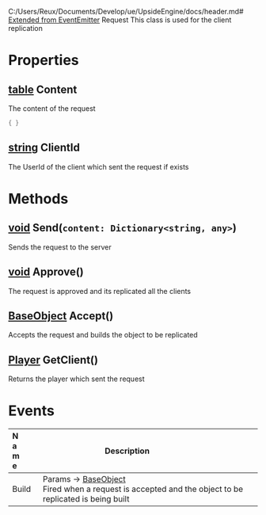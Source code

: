 C:/Users/Reux/Documents/Develop/ue/UpsideEngine/docs/header.md# [Extended from EventEmitter](EventEmitter.md) Request 
This class is used for the client replication
	 
# Properties

## [table](table.md) Content 
The content of the request
   
```lua
{ }
```
## [string](string.md) ClientId
The UserId of the client which sent the request if exists 
	


# Methods
## [void](https://create.roblox.com/docs/scripting/luau/nil) Send(`content: Dictionary<string, any>`) 
 Sends the request to the server
	
## [void](https://create.roblox.com/docs/scripting/luau/nil) Approve() 
 The request is approved and its replicated all the clients
	
## [BaseObject](BaseObject.md) Accept() 
 Accepts the request and builds the object to be replicated
	
## [Player](https://create.roblox.com/docs/reference/engine/classes/Player) GetClient() 
 Returns the player which sent the request
	


# Events
|<div style="width:20%; max-size: 20%">Name</div>|<div style="width:80%; max-size: 80%">Description</div>|
|---|---|
|Build|Params -> [BaseObject](BaseObject.md)<br>  Fired when a request is accepted and the object to be replicated is being built<br>|



